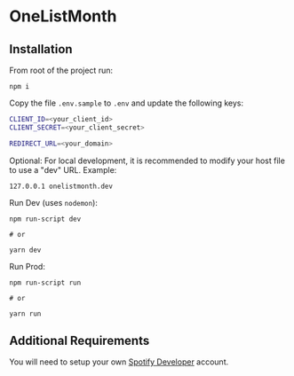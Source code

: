 # OneListMonth

## Installation
From root of the project run:

```
npm i
```

Copy the file `.env.sample` to `.env` and update the following keys:
```bash
CLIENT_ID=<your_client_id>
CLIENT_SECRET=<your_client_secret>

REDIRECT_URL=<your_domain>
```

Optional: For local development, it is recommended to modify your host file to use a "dev" URL.
Example:
```
127.0.0.1 onelistmonth.dev
```

Run Dev (uses `nodemon`):
```
npm run-script dev

# or

yarn dev
```

Run Prod:
```
npm run-script run

# or

yarn run
```

## Additional Requirements
You will need to setup your own [Spotify Developer](https://beta.developer.spotify.com/) account.

